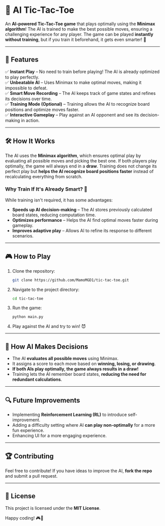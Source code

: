 # 🤖 AI Tic-Tac-Toe

An **AI-powered Tic-Tac-Toe game** that plays optimally using the **Minimax algorithm**! The AI is trained to make the best possible moves, ensuring a challenging experience for any player. The game can be played **instantly without training**, but if you train it beforehand, it gets even smarter! 🎯

---

## 🚀 Features
✅ **Instant Play** – No need to train before playing! The AI is already optimized to play perfectly.  
✅ **Unbeatable AI** – Uses Minimax to make optimal moves, making it impossible to defeat.  
✅ **Smart Move Recording** – The AI keeps track of game states and refines its decisions over time.  
✅ **Training Mode (Optional)** – Training allows the AI to recognize board positions and optimize moves faster.  
✅ **Interactive Gameplay** – Play against an AI opponent and see its decision-making in action.  

---

## 🛠 How It Works
The AI uses the **Minimax algorithm**, which ensures optimal play by evaluating all possible moves and picking the best one. If both players play optimally, the game will always end in a **draw**. Training does not change its perfect play but **helps the AI recognize board positions faster** instead of recalculating everything from scratch.

### Why Train If It's Already Smart? 🤔
While training isn't required, it has some advantages:
- **Speeds up AI decision-making** – The AI stores previously calculated board states, reducing computation time.
- **Optimizes performance** – Helps the AI find optimal moves faster during gameplay.
- **Improves adaptive play** – Allows AI to refine its response to different scenarios.

---

## 🎮 How to Play
1. Clone the repository:
   ```sh
   git clone https://github.com/MamoMGD1/tic-tac-toe.git
   ```
2. Navigate to the project directory:
   ```sh
   cd tic-tac-toe
   ```
3. Run the game:
   ```sh
   python main.py
   ```
4. Play against the AI and try to win! 😈

---

## 🧠 How AI Makes Decisions
- The AI **evaluates all possible moves** using Minimax.
- It assigns a score to each move based on **winning, losing, or drawing**.
- **If both AIs play optimally, the game always results in a draw!**
- Training lets the AI remember board states, **reducing the need for redundant calculations**.

---

## 🔍 Future Improvements
- Implementing **Reinforcement Learning (RL)** to introduce self-improvement.
- Adding a difficulty setting where AI **can play non-optimally** for a more fun experience.
- Enhancing UI for a more engaging experience.

---

## 🏆 Contributing
Feel free to contribute! If you have ideas to improve the AI, **fork the repo** and submit a pull request.

---

## 📜 License
This project is licensed under the **MIT License**.

Happy coding! 🎮🤖

